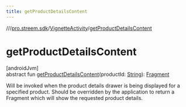 ```yaml
---
title: getProductDetailsContent
---
```

//[<root>](../../../index.html)/[pro.streem.sdk](../index.html)/[VignetteActivity](index.html)/[getProductDetailsContent](get-product-details-content.html)



# getProductDetailsContent



[androidJvm]\
abstract fun [getProductDetailsContent](get-product-details-content.html)(productId: [String](https://kotlinlang.org/api/latest/jvm/stdlib/kotlin/-string/index.html)): [Fragment](https://developer.android.com/reference/kotlin/androidx/fragment/app/Fragment.html)



Will be invoked when the product details drawer is being displayed for a specified product. Should be overridden by the application to return a Fragment which will show the requested product details.




